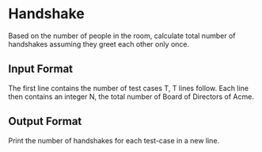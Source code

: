# Handshake

Based on the number of people in the room, calculate total number of handshakes assuming they greet each other only once.

## Input Format
The first line contains the number of test cases T, T lines follow.
Each line then contains an integer N, the total number of Board of Directors of Acme.

## Output Format

Print the number of handshakes for each test-case in a new line. 
